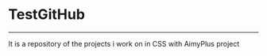 
# TestGitHub

---------------

It is a repository of the projects i work on in CSS with AimyPlus project
